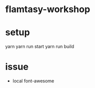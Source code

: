 flamtasy-workshop
=================

# setup
yarn
yarn run start
yarn run build

# issue
* local font-awesome
